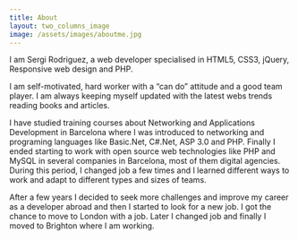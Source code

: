 ```yaml
---
title: About
layout: two_columns_image
image: /assets/images/aboutme.jpg
---
```


I am Sergi Rodriguez, a web developer specialised in HTML5, CSS3, jQuery, Responsive web design and PHP.

I am self-motivated, hard worker with a “can do” attitude and a good team player. I am always keeping myself updated with the latest webs trends reading books and articles.

I have studied training courses about Networking and Applications Development in Barcelona where I was introduced to networking and programing languages like Basic.Net, C#.Net, ASP 3.0 and PHP.
Finally I ended starting to work with open source web technologies like PHP and MySQL in several companies in Barcelona, most of them digital agencies. During this period, I changed job a few times and I learned different ways to work and adapt to different types and sizes of teams.

After a few years I decided to seek more challenges and improve my career as a developer abroad and then I started to look for a new job. I got the chance to move to London with a job. Later I changed job and finally I moved to Brighton where I am working.
